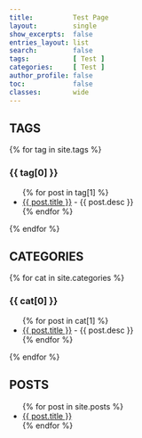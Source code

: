 ```yaml
---
title:          Test Page
layout:         single
show_excerpts:  false
entries_layout: list
search:         false
tags:           [ Test ] 
categories:     [ Test ] 
author_profile: false
toc:            false
classes:        wide
---
```


## TAGS

{% for tag in site.tags %}
  <h3>{{ tag[0] }}</h3>
  <ul>
    {% for post in tag[1] %}
      <li><a href="{{ post.url }}">{{ post.title }}</a> - {{ post.desc }}</li>
    {% endfor %}
  </ul>
{% endfor %}


## CATEGORIES

{% for cat in site.categories %}
  <h3>{{ cat[0] }}</h3>
  <ul>
    {% for post in cat[1] %}
      <li><a href="{{ post.url }}">{{ post.title }}</a> - {{ post.desc }}</li>
    {% endfor %}
  </ul>
{% endfor %}



## POSTS
<ul>
  {% for post in site.posts %}
    <li>
      <a href="{{ post.url }}">{{ post.title }}</a>
    </li>
  {% endfor %}
</ul>
